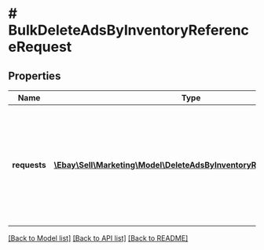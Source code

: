# # BulkDeleteAdsByInventoryReferenceRequest

## Properties

Name | Type | Description | Notes
------------ | ------------- | ------------- | -------------
**requests** | [**\Ebay\Sell\Marketing\Model\DeleteAdsByInventoryReferenceRequest[]**](DeleteAdsByInventoryReferenceRequest.md) | A list of inventory referenceID and inventory reference type pairs that specify the set of ads to remove in bulk. | [optional]

[[Back to Model list]](../../README.md#models) [[Back to API list]](../../README.md#endpoints) [[Back to README]](../../README.md)
